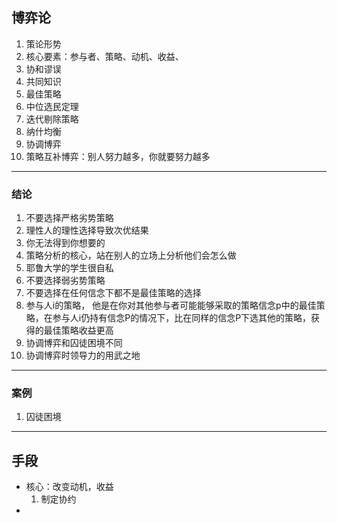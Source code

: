 ## 博弈论

1. 策论形势
2. 核心要素：参与者、策略、动机、收益、
3. 协和谬误
4. 共同知识
5. 最佳策略
6. 中位选民定理
7. 迭代剔除策略
8. 纳什均衡
9. 协调博弈
10. 策略互补博弈：别人努力越多，你就要努力越多

---

### 结论

1. 不要选择严格劣势策略
2. 理性人的理性选择导致次优结果
3. 你无法得到你想要的
4. 策略分析的核心，站在别人的立场上分析他们会怎么做
5. 耶鲁大学的学生很自私
6. 不要选择弱劣势策略
7. 不要选择在任何信念下都不是最佳策略的选择 
8. 参与人i的策略， 他是在你对其他参与者可能能够采取的策略信念p中的最佳策略，在参与人i仍持有信念P的情况下，比在同样的信念P下选其他的策略，获得的最佳策略收益更高
9. 协调博弈和囚徒困境不同
10. 协调博弈时领导力的用武之地

---

### 案例

1. 囚徒困境



---

## 手段

* 核心：改变动机，收益
  1. 制定协约
* 

